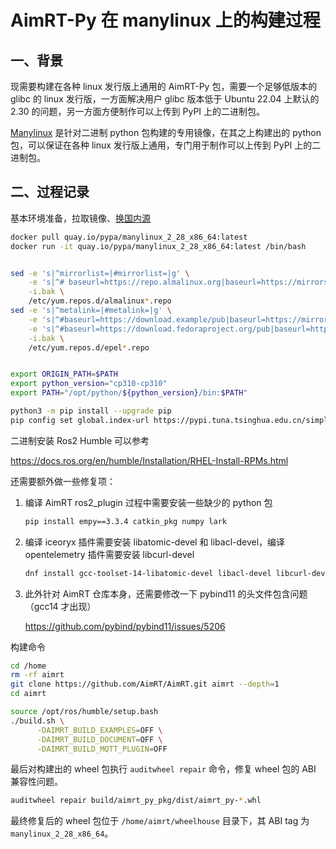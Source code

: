# AimRT-Py 在 manylinux 上的构建过程

## 一、背景

现需要构建在各种 linux 发行版上通用的 AimRT-Py 包，需要一个足够低版本的 glibc 的 linux 发行版，一方面解决用户 glibc 版本低于 Ubuntu 22.04 上默认的 2.30 的问题，另一方面方便制作可以上传到 PyPI 上的二进制包。

[Manylinux](https://github.com/pypa/manylinux) 是针对二进制 python 包构建的专用镜像，在其之上构建出的 python 包，可以保证在各种 linux 发行版上通用，专门用于制作可以上传到 PyPI 上的二进制包。

## 二、过程记录

基本环境准备，拉取镜像、[换国内源](https://www.cnblogs.com/sysin/p/18256193)

```bash
docker pull quay.io/pypa/manylinux_2_28_x86_64:latest
docker run -it quay.io/pypa/manylinux_2_28_x86_64:latest /bin/bash


sed -e 's|^mirrorlist=|#mirrorlist=|g' \
    -e 's|^# baseurl=https://repo.almalinux.org|baseurl=https://mirrors.aliyun.com|g' \
    -i.bak \
    /etc/yum.repos.d/almalinux*.repo
sed -e 's|^metalink=|#metalink=|g' \
    -e 's|^#baseurl=https://download.example/pub|baseurl=https://mirrors.aliyun.com|g' \
    -e 's|^#baseurl=https://download.fedoraproject.org/pub|baseurl=https://mirrors.aliyun.com|g' \
    -i.bak \
    /etc/yum.repos.d/epel*.repo


export ORIGIN_PATH=$PATH
export python_version="cp310-cp310"
export PATH="/opt/python/${python_version}/bin:$PATH"

python3 -m pip install --upgrade pip
pip config set global.index-url https://pypi.tuna.tsinghua.edu.cn/simple
```



二进制安装 Ros2 Humble 可以参考

<https://docs.ros.org/en/humble/Installation/RHEL-Install-RPMs.html>



还需要额外做一些修复项：

1. 编译 AimRT ros2_plugin 过程中需要安装一些缺少的 python 包

    ```bash
    pip install empy==3.3.4 catkin_pkg numpy lark
    ```

2. 编译 iceoryx 插件需要安装 libatomic-devel 和 libacl-devel，编译 opentelemetry 插件需要安装 libcurl-devel

    ```bash
    dnf install gcc-toolset-14-libatomic-devel libacl-devel libcurl-devel
    ```

3. 此外针对 AimRT 仓库本身，还需要修改一下 pybind11 的头文件包含问题（gcc14 才出现）

    <https://github.com/pybind/pybind11/issues/5206>


构建命令

```bash
cd /home
rm -rf aimrt
git clone https://github.com/AimRT/AimRT.git aimrt --depth=1
cd aimrt

source /opt/ros/humble/setup.bash
./build.sh \
      -DAIMRT_BUILD_EXAMPLES=OFF \
      -DAIMRT_BUILD_DOCUMENT=OFF \
      -DAIMRT_BUILD_MQTT_PLUGIN=OFF
```

最后对构建出的 wheel 包执行 `auditwheel repair` 命令，修复 wheel 包的 ABI 兼容性问题。

```bash
auditwheel repair build/aimrt_py_pkg/dist/aimrt_py-*.whl
```

最终修复后的 wheel 包位于 `/home/aimrt/wheelhouse` 目录下，其 ABI tag 为 `manylinux_2_28_x86_64`。
